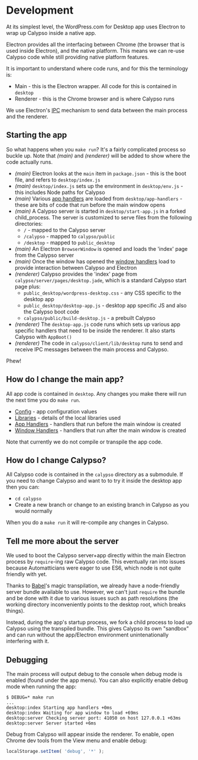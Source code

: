 # Development

At its simplest level, the WordPress.com for Desktop app uses Electron to wrap up Calypso inside a native app.

Electron provides all the interfacing between Chrome (the browser that is used inside Electron), and the native platform. This means we can re-use Calypso code while still providing native platform features.

It is important to understand where code runs, and for this the terminology is:

- Main - this is the Electron wrapper. All code for this is contained in `desktop`
- Renderer - this is the Chrome browser and is where Calypso runs

We use Electron's [IPC](https://github.com/atom/electron/blob/master/docs/api/ipc-main.md) mechanism to send data between the main process and the renderer.

## Starting the app

So what happens when you `make run`? It's a fairly complicated process so buckle up. Note that *(main)* and *(renderer)* will be added to show where the code actually runs.

- *(main)* Electron looks at the `main` item in `package.json` - this is the boot file, and refers to `desktop/index.js`
- *(main)* `desktop/index.js` sets up the environment in `desktop/env.js` - this includes Node paths for Calypso
- *(main)* Various [app handlers](../desktop/app-handlers/README.md) are loaded from `desktop/app-handlers` - these are bits of code that run before the main window opens
- *(main)* A Calypso server is started in `desktop/start-app.js` in a forked child_process. The server is customized to serve files from the following directories:
  - `/` - mapped to the Calypso server
  - `/calypso` - mapped to `calypso/public`
  - `/desktop` - mapped to `public_desktop`
- *(main)* An Electron `BrowserWindow` is opened and loads the 'index' page from the Calypso server
- *(main)* Once the window has opened the [window handlers](../desktop/window-handlers/README.md) load to provide interaction between Calypso and Electron
- *(renderer)* Calypso provides the 'index' page from `calypso/server/pages/desktop.jade`, which is a standard Calypso start page plus:
  - `public_desktop/wordpress-desktop.css` - any CSS specific to the desktop app
  - `public_desktop/desktop-app.js` - desktop app specific JS and also the Calypso boot code
  - `calypso/public/build-desktop.js` - a prebuilt Calypso
- *(renderer)* The `desktop-app.js` code runs which sets up various app specific handlers that need to be inside the renderer. It also starts Calypso with `AppBoot()`
- *(renderer)* The code in `calypso/client/lib/desktop` runs to send and receive IPC messages between the main process and Calypso.

Phew!

## How do I change the main app?

All app code is contained in `desktop`. Any changes you make there will run the next time you do `make run`.

- [Config](../desktop-config/README.md) - app configuration values
- [Libraries](../desktop/lib/README.md) - details of the local libraries used
- [App Handlers](.,/desktop/app-handlers/README.md) - handlers that run before the main window is created
- [Window Handlers](../desktop/window-handlers/README.md) - handlers that run after the main window is created

Note that currently we do not compile or transpile the app code.

## How do I change Calypso?

All Calypso code is contained in the `calypso` directory as a submodule. If you need to change Calypso and want to to try it inside the desktop app then you can:

- `cd calypso`
- Create a new branch or change to an existing branch in Calypso as you would normally

When you do a `make run` it will re-compile any changes in Calypso.

## Tell me more about the server

We used to boot the Calypso server+app directly within the main Electron process by `require`-ing raw Calypso code. This eventually ran into issues because Automatticians were eager to use ES6, which node is not quite friendly with yet.

Thanks to [Babel](https://babeljs.io/)'s magic transpilation, we already have a node-friendly server bundle available to use. However, we can't just `require` the bundle and be done with it due to various issues such as path resolutions (the working directory inconveniently points to the desktop root, which breaks things).

Instead, during the app's startup process, we fork a child process to load up Calypso using the transpiled bundle. This gives Calypso its own "sandbox" and can run without the app/Electron environment unintenationally interfering with it.

## Debugging

The main process will output debug to the console when debug mode is enabled (found under the app menu). You can also explicitly enable debug mode when running the app:

```
$ DEBUG=* make run
...
desktop:index Starting app handlers +0ms
desktop:index Waiting for app window to load +69ms
desktop:server Checking server port: 41050 on host 127.0.0.1 +63ms
desktop:server Server started +6ms
```

Debug from Calypso will appear inside the renderer. To enable, open Chrome dev tools from the View menu and enable debug:

```js
localStorage.setItem( 'debug', '*' );
```
